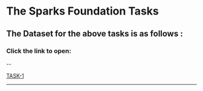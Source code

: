 # The Sparks Foundation Tasks
## The Dataset for the above tasks is as follows :
### Click the link to open:
--

[TASK-1](http://bit.ly/w-data)
___
